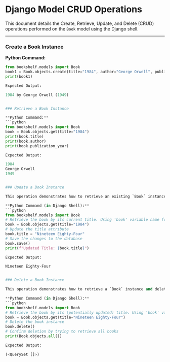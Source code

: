 # Django Model CRUD Operations

This document details the Create, Retrieve, Update, and Delete (CRUD) operations performed on the `Book` model using the Django shell.

---

### Create a Book Instance

**Python Command:**
```python
from bookshelf.models import Book
book1 = Book.objects.create(title="1984", author="George Orwell", publication_year=1949)
print(book1)

Expected Output:

1984 by George Orwell (1949)


### Retrieve a Book Instance

**Python Command:**
```python
from bookshelf.models import Book
book = Book.objects.get(title="1984")
print(book.title)
print(book.author)
print(book.publication_year)

Expected Output:

1984
George Orwell
1949


### Update a Book Instance

This operation demonstrates how to retrieve an existing `Book` instance, modify one of its attributes, and save the changes back to the database.

**Python Command (in Django Shell):**
```python
from bookshelf.models import Book
# Retrieve the book by its current title. Using 'book' variable name for consistency.
book = Book.objects.get(title="1984")
# Update the title attribute
book.title = "Nineteen Eighty-Four"
# Save the changes to the database
book.save()
print(f"Updated Title: {book.title}")

Expected Output:

Nineteen Eighty-Four


### Delete a Book Instance

This operation demonstrates how to retrieve a `Book` instance and delete it from the database, followed by a confirmation that it no longer exists.

**Python Command (in Django Shell):**
```python
from bookshelf.models import Book
# Retrieve the book by its (potentially updated) title. Using 'book' variable name for consistency.
book = Book.objects.get(title="Nineteen Eighty-Four")
# Delete the book instance
book.delete()
# Confirm deletion by trying to retrieve all books
print(Book.objects.all())

Expected Output:

(<QuerySet []>)